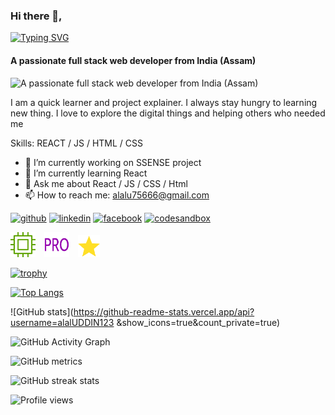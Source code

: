 ### Hi there 👋,
[![Typing SVG](https://readme-typing-svg.demolab.com/?lines=Welcome+To+My+Github+Profile;I+'m+A+Mern+Stack+Developer)](https://git.io/typing-svg)
#### A passionate full stack web developer from India (Assam)
![A passionate full stack web developer from India (Assam)](https://camo.githubusercontent.com/fcd090c9c08f460ac582d371fdd3f55ebeeb9dee107b68b42786a4b4cc0a1fd0/687474703a2f2f70726f70756c736976652e696e2f6173736574732f696d672f736572766963652d69636f6e2f7765622e676966)

I am a quick learner and project explainer. I always stay hungry to learning new thing. I love to explore the  digital things and helping others who needed me 

Skills: REACT / JS / HTML / CSS

- 🔭 I’m currently working on SSENSE project  
- 🌱 I’m currently learning React 
- 💬 Ask me about React / JS / CSS / Html 
- 📫 How to reach me: alalu75666@gmail.com  


[<img src='https://cdn.jsdelivr.net/npm/simple-icons@3.0.1/icons/github.svg' alt='github' height='40'>](https://github.com/alalUDDIN123 )  [<img src='https://cdn.jsdelivr.net/npm/simple-icons@3.0.1/icons/linkedin.svg' alt='linkedin' height='40'>](https://www.linkedin.com/in/https://www.linkedin.com/in/alal-uddin-066444206//)  [<img src='https://cdn.jsdelivr.net/npm/simple-icons@3.0.1/icons/facebook.svg' alt='facebook' height='40'>](https://www.facebook.com/https://www.facebook.com/profile.php?id=100045088633988)  [<img src='https://cdn.jsdelivr.net/npm/simple-icons@3.0.1/icons/codesandbox.svg' alt='codesandbox' height='40'>](https://codesandbox.io/u/https://codesandbox.io/dashboard/home?workspace=60b7200b-5ce6-43cb-8b51-cbda3b479e53)  

<a href='https://docs.github.com/en/developers'><img src='https://raw.githubusercontent.com/acervenky/animated-github-badges/master/assets/devbadge.gif' width='40' height='40'></a> <a href='https://github.com/pricing'><img src='https://raw.githubusercontent.com/acervenky/animated-github-badges/master/assets/pro.gif' width='40' height='40'></a> <a href='https://stars.github.com/'><img src='https://raw.githubusercontent.com/acervenky/animated-github-badges/master/assets/starbadge.gif' width='35' height='35'></a> 

[![trophy](https://github-profile-trophy.vercel.app/?username=alalUDDIN123 )](https://github.com/ryo-ma/github-profile-trophy)

[![Top Langs](https://github-readme-stats.vercel.app/api/top-langs/?username=alalUDDIN123 )](https://github.com/anuraghazra/github-readme-stats)

![GitHub stats](https://github-readme-stats.vercel.app/api?username=alalUDDIN123 &show_icons=true&count_private=true)  

![GitHub Activity Graph](https://activity-graph.herokuapp.com/graph?username=alalUDDIN123 )  

![GitHub metrics](https://metrics.lecoq.io/alalUDDIN123 )  

![GitHub streak stats](https://github-readme-streak-stats.herokuapp.com/?user=alalUDDIN123 )  

![Profile views](https://gpvc.arturio.dev/alalUDDIN123 )  
